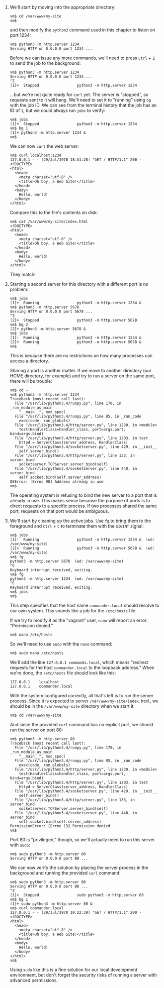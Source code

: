 1. We'll start by moving into the appropriate directory:

   ```
   vm$ cd /var/www/my-site
   vm$
   ```

   and then modify the `python3` command used in this chapter to listen on port
   1234:

   ```
   vm$ python3 -m http.server 1234
   Serving HTTP on 0.0.0.0 port 1234 ...
   ```

   Before we can issue any more commands, we'll need to press `Ctrl` + `Z` to
   send the job to the background:

   ```
   vm$ python3 -m http.server 1234
   Serving HTTP on 0.0.0.0 port 1234 ...
   ^Z
   [1]+  Stopped                 python3 -m http.server 1234
   ```

   ...but we're not quite ready for `curl` yet. The server is "stopped", so
   requests sent to it will hang. We'll need to set it to "running" using `bg`
   with the job ID. We can see from the terminal history that the job has an ID of
   `1`, but we could always run `jobs` to verify:

   ```
   vm$ jobs
   [1]+  Stopped                 python3 -m http.server 1234
   vm$ bg 1
   [1]+ python3 -m http.server 1234 &
   vm$
   ```

   We can now `curl` the web server:

   ```
   vm$ curl localhost:1234
   127.0.0.1 - - [29/Jul/1970 18:51:28] "GET / HTTP/1.1" 200 -
   <!DOCTYPE>
   <html>
     <head>
       <meta charset="utf-8" />
       <title>Oh boy, a Web Site!</title>
     </head>
     <body>
       Hello, world!
     </body>
   </html>
   ```

   Compare this to the file's contents on disk:

   ```
   vm$ cat /var/www/my-site/index.html
   <!DOCTYPE>
   <html>
     <head>
       <meta charset="utf-8" />
       <title>Oh boy, a Web Site!</title>
     </head>
     <body>
       Hello, world!
     </body>
   </html>
   ```

   They match!

2. Starting a second server for this directory with a different port is no
   problem:

   ```
   vm$ jobs
   [1]+  Running                 python3 -m http.server 1234 &
   vm$ python3 -m http.server 5678
   Serving HTTP on 0.0.0.0 port 5678 ...
   ^Z
   [2]+  Stopped                 python3 -m http.server 5678
   vm$ bg 2
   [2]+ python3 -m http.server 5678 &
   vm$ jobs
   [1]-  Running                 python3 -m http.server 1234 &
   [2]+  Running                 python3 -m http.server 5678 &
   vm$
   ```

   This is because there are no restrictions on how many processes can access a
   directory.

   Sharing a port is another matter. If we move to another directory (our HOME
   directory, for example) and try to run a server on the same port, there will
   be trouble:

   ```
   vm$ cd ~
   vm$ python3 -m http.server 1234
   Traceback (most recent call last):
     File "/usr/lib/python3.4/runpy.py", line 170, in _run_module_as_main
       "__main__", mod_spec)
     File "/usr/lib/python3.4/runpy.py", line 85, in _run_code
       exec(code, run_globals)
     File "/usr/lib/python3.4/http/server.py", line 1230, in <module>
       test(HandlerClass=handler_class, port=args.port, bind=args.bind)
     File "/usr/lib/python3.4/http/server.py", line 1203, in test
       httpd = ServerClass(server_address, HandlerClass)
     File "/usr/lib/python3.4/socketserver.py", line 429, in __init__
       self.server_bind()
     File "/usr/lib/python3.4/http/server.py", line 133, in server_bind
       socketserver.TCPServer.server_bind(self)
     File "/usr/lib/python3.4/socketserver.py", line 440, in server_bind
       self.socket.bind(self.server_address)
   OSError: [Errno 98] Address already in use
   vm$
   ```

   The operating system is refusing to bind the new server to a port that is
   already in use. This makes sense because the purpose of ports is to direct
   requests to a specific process. If two processes shared the same port,
   requests on that port would be ambiguous.

3. We'll start by cleaning up the active jobs. Use `fg` to bring them to the
   foreground and `Ctrl` + `C` to terminate them with the `SIGINT` signal:

   ```
   vm$ jobs
   [1]-  Running                 python3 -m http.server 1234 &  (wd: /var/www/my-site)
   [2]+  Running                 python3 -m http.server 5678 &  (wd: /var/www/my-site)
   vm$ fg
   python3 -m http.server 5678	(wd: /var/www/my-site)
   ^C
   Keyboard interrupt received, exiting.
   vm$ fg
   python3 -m http.server 1234	(wd: /var/www/my-site)
   ^C
   Keyboard interrupt received, exiting.
   vm$ jobs
   vm$
   ```

   This step specifies that the host name `commander.local` should resolve to
   our own system. This sounds like a job for the `/etc/hosts` file.

   If we try to modify it as the "vagrant" user, `nano` will report an error:
   "Permission denied."

   ```
   vm$ nano /etc/hosts
   ```

   So we'll need to use `sudo` with the `nano` command:

   ```
   vm$ sudo nano /etc/hosts
   ```

   We'll add the line `127.0.0.1 commands.local`, which means "redirect
   requests for the host `commander.local` to the loopback address." When we're
   done, the `/etc/hosts` file should look like this:

   ```
   127.0.0.1	localhost
   127.0.0.1	commander.local
   ```

   With the system configured correctly, all that's left is to run the server
   process. Since it is expected to server `/var/www/my-site/index.html`, we
   should be in the `/var/www/my-site` directory when we start it:

   ```
   vm$ cd /var/www/my-site
   ```

   And since the provided `curl` command has no explicit port, we should run
   the server on port 80:

   ```
   vm$ python3 -m http.server 80
   Traceback (most recent call last):
     File "/usr/lib/python3.4/runpy.py", line 170, in _run_module_as_main
       "__main__", mod_spec)
     File "/usr/lib/python3.4/runpy.py", line 85, in _run_code
       exec(code, run_globals)
     File "/usr/lib/python3.4/http/server.py", line 1230, in <module>
       test(HandlerClass=handler_class, port=args.port, bind=args.bind)
     File "/usr/lib/python3.4/http/server.py", line 1203, in test
       httpd = ServerClass(server_address, HandlerClass)
     File "/usr/lib/python3.4/socketserver.py", line 429, in __init__
       self.server_bind()
     File "/usr/lib/python3.4/http/server.py", line 133, in server_bind
       socketserver.TCPServer.server_bind(self)
     File "/usr/lib/python3.4/socketserver.py", line 440, in server_bind
       self.socket.bind(self.server_address)
   PermissionError: [Errno 13] Permission denied
   vm$
   ```

   Port 80 is "privileged," though, so we'll actually need to run this server
   with `sudo`:

   ```
   vm$ sudo python3 -m http.server 80
   Serving HTTP on 0.0.0.0 port 80 ...
   ```

   We can now verify the solution by placing the server process in the
   background and running the provided `curl` command:

   ```
   vm$ sudo python3 -m http.server 80
   Serving HTTP on 0.0.0.0 port 80 ...
   ^Z
   [1]+  Stopped                 sudo python3 -m http.server 80
   vm$ bg 1
   [1]+ sudo python3 -m http.server 80 &
   vm$ curl commander.local
   127.0.0.1 - - [29/Jul/1970 19:22:39] "GET / HTTP/1.1" 200 -
   <!DOCTYPE>
   <html>
     <head>
       <meta charset="utf-8" />
       <title>Oh boy, a Web Site!</title>
     </head>
     <body>
       Hello, world!
     </body>
   </html>
   vm$
   ```

   Using `sudo` like this is a fine solution for our local development
   environment, but don't forget the security risks of running a server with
   advanced permissions.
